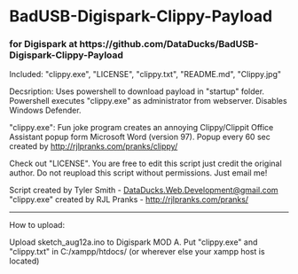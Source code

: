 <h1>BadUSB-Digispark-Clippy-Payload</h1> <h3>for Digispark at https://github.com/DataDucks/BadUSB-Digispark-Clippy-Payload</h3>

Included: "clippy.exe", "LICENSE", "clippy.txt", "README.md", "Clippy.jpg"

Decsription: Uses powershell to download payload in "startup" folder. Powershell executes "clippy.exe" as administrator from webserver. Disables Windows Defender. 

"clippy.exe": Fun joke program creates an annoying Clippy/Clippit Office Assistant popup form Microsoft Word (version 97). Popup every 60 sec created by http://rjlpranks.com/pranks/clippy/ 

Check out "LICENSE". You are free to edit this script just credit the original author. Do not reupload this script without permissions. Just email me!

Script created by Tyler Smith - DataDucks.Web.Development@gmail.com
"clippy.exe" created by RJL Pranks - http://rjlpranks.com/pranks/
_____________________________________________________________________________________________________________
How to upload:

Upload sketch_aug12a.ino to Digispark MOD A.
Put "clippy.exe" and "clippy.txt" in C:/xampp/htdocs/ (or wherever else your xampp host is located)
